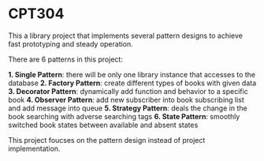 # CPT304

This a library project that implements several pattern designs to achieve fast prototyping and steady operation.

There are 6 patterns in this project:

**1. Single Pattern**: there will be only one library instance that accesses to the database
**2. Factory Pattern**: create different types of books with given data
**3. Decorator Pattern**: dynamically add function and behavior to a specific book
**4. Observer Pattern**: add new subscriber into book subscribing list and add message into queue
**5. Strategy Pattern**: deals the change in the book searching with adverse searching tags
**6. State Pattern**: smoothly switched book states between available and absent states

This project foucses on the pattern design instead of project implementation.
